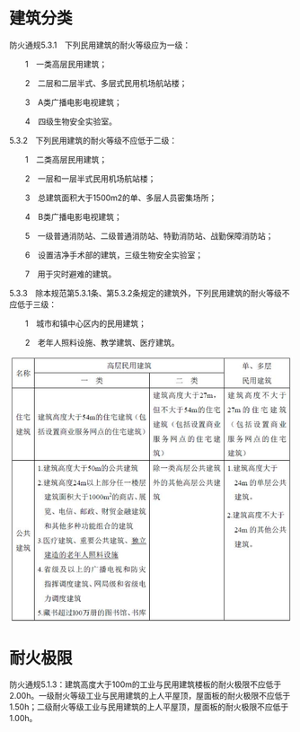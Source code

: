 # 建筑分类

防火通规5.3.1  下列民用建筑的耐火等级应为一级：

    1  一类高层民用建筑；

    2  二层和二层半式、多层式民用机场航站楼；

    3  A类广播电影电视建筑；

    4  四级生物安全实验室。

5.3.2  下列民用建筑的耐火等级不应低于二级：

    1  二类高层民用建筑；

    2  一层和一层半式民用机场航站楼；

    3  总建筑面积大于1500m2的单、多层人员密集场所；

    4  B类广播电影电视建筑；

    5  一级普通消防站、二级普通消防站、特勤消防站、战勤保障消防站；

    6  设置洁净手术部的建筑，三级生物安全实验室；

    7  用于灾时避难的建筑。

5.3.3  除本规范第5.3.1条、第5.3.2条规定的建筑外，下列民用建筑的耐火等级不应低于三级：

    1  城市和镇中心区内的民用建筑；

    2  老年人照料设施、教学建筑、医疗建筑。

![img](./%E9%98%B2%E7%81%AB.assets/5523232_30fcdf0022704557abde373fc2bf7348.jpg)

# 耐火极限

防火通规5.1.3：建筑高度大于100m的工业与民用建筑楼板的耐火极限不应低于2.00h。一级耐火等级工业与民用建筑的上人平屋顶，屋面板的耐火极限不应低于1.50h；二级耐火等级工业与民用建筑的上人平屋顶，屋面板的耐火极限不应低于1.00h。




